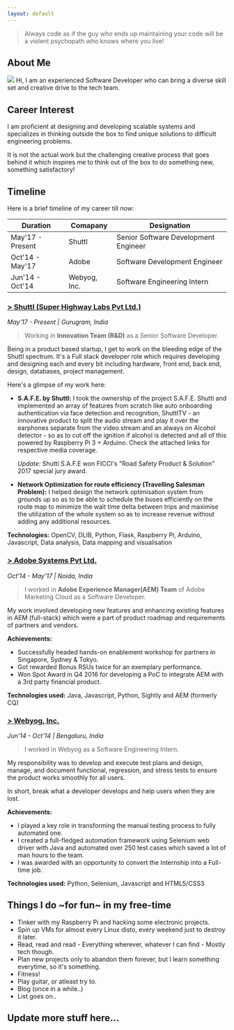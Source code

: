 ```yaml
---
layout: default
---
```


> Always code as if the guy who ends up maintaining your code will be a violent psychopath who knows where you live!

## About Me

<img class="profile-picture" src="https://media.licdn.com/dms/image/C5603AQE2bR5Dx55jgg/profile-displayphoto-shrink_200_200/0?e=1528387200&v=beta&t=5DzyTt4TzMSEHCb17KZLz16aA8wl1U_yUUn6GZEQaUc">
Hi, I am an experienced Software Developer who can bring a diverse skill set and creative drive to the tech team.

## Career Interest

I am proficient at designing and developing scalable systems and specializes in thinking outside the box to find unique solutions to difficult engineering problems. 

It is not the actual work but the challenging creative process that goes behind it which inspires me to think out of the box to do something new, something satisfactory!

## Timeline

Here is a brief timeline of my career till now:


Duration | Comapany | Designation
-----|-------|--------
May'17 - Present | Shuttl  | Senior Software Development Engineer
Oct'14 - May'17 | Adobe | Software Development Engineer
Jun'14 - Oct'14 | Webyog, Inc. | Software Engineering Intern

### [> Shuttl (Super Highway Labs Pvt Ltd.)](http://shuttl.com)
*May'17 - Present | Gurugram, India*

>Working in **Innovation Team (R&D)** as a Senior Software Developer.

Being in a product based startup, I get to work on the bleeding edge of the Shuttl spectrum. It's a Full stack developer role which requires developing and designing each and every bit including hardware, front end, back end, design, databases, project management. 

Here's a glimpse of my work here:

* **S.A.F.E. by Shuttl:**
I took the ownership of the project S.A.F.E. Shuttl and implemented an array of features from scratch like auto onboarding authentication via face detection and recognition, ShuttlTV - an innovative product to split the audio stream and play it over the earphones separate from the video stream and an always on Alcohol detector - so as to cut off the ignition if alcohol is detected and all of this powered by Raspberry Pi 3 + Arduino.
Check the attached links for respective media coverage.

    *Update:* Shuttl S.A.F.E won FICCI's "Road Safety Product & Solution" 2017 special jury award. 

* **Network Optimization for route efficiency (Travelling Salesman Problem):**
I helped design the network optimisation system from grounds up so as to be able to schedule the buses efficiently on the route map to minimize the wait time delta between trips and maximise the utilization of the whole system so as to increase revenue without adding any additional resources.

**Technologies:** OpenCV, DLIB, Python, Flask, Raspberry Pi, Arduino, Javascript, Data analysis, Data mapping and visualisation

### [> Adobe Systems Pvt Ltd.](https://www.adobe.com/in/)
*Oct'14 - May'17 | Noida, India*

> I worked in **Adobe Experience Manager(AEM) Team** of Adobe Marketing Cloud as a Software Developer.

My work involved developing new features and enhancing existing features in AEM (full-stack) which were a part of product roadmap and requirements of partners and vendors.

**Achievements:**
* Successfully headed hands-on enablement workshop for partners in Singapore, Sydney & Tokyo.
* Got rewarded Bonus RSUs twice for an exemplary performance.
* Won Spot Award in Q4 2016 for developing a PoC to integrate AEM with a 3rd party financial product.

**Technologies used:** Java, Javascript, Python, Sightly and AEM (formerly CQ)

### [> Webyog, Inc.](https://www.webyog.com/)
*Jun'14 - Oct'14 | Bengaluru, India*

> I worked in Webyog as a Software Engineering Intern.

My responsibility was to develop and execute test plans and design, manage, and document functional, regression, and stress tests to ensure the product works smoothly for all users.

In short, break what a developer develops and help users when they are lost.

**Achievements:**
* I played a key role in transforming the manual testing process to fully automated one.
* I created a full-fledged automation framework using Selenium web driver with Java and automated over 250 test cases which saved a lot of man hours to the team.
* I was awarded with an opportunity to convert the Internship into a Full-time job.

**Technologies used:** Python, Selenium, Javascript and HTML5/CSS3

## Things I do ~for fun~ in my free-time

* Tinker with my Raspberry Pi and hacking some electronic projects.
* Spin up VMs for almost every Linux disto, every weekend just to destroy it later.
* Read, read and read - Everything wherever, whatever I can find - Mostly tech though.
* Plan new projects only to abandon them forever, but I learn something everytime, so it's something.
* Fitness!
* Play guitar, or atleast try to.
* Blog (once in a while..)
* List goes on..

## Update more stuff here...
